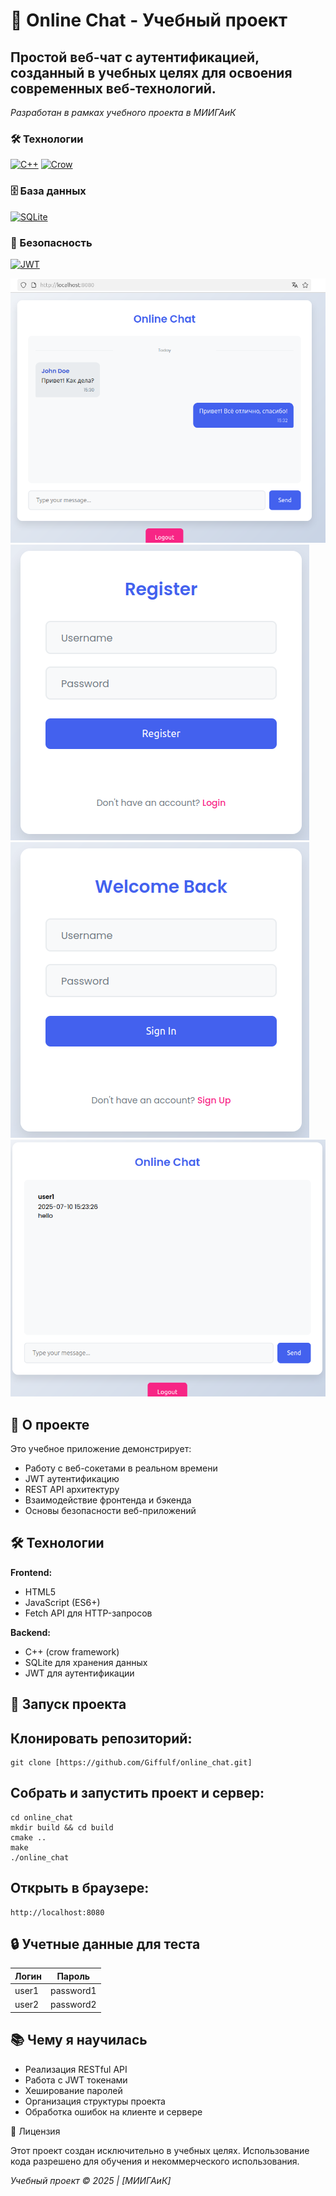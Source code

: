 # 🚀 Online Chat - Учебный проект

## Простой веб-чат с аутентификацией, созданный в учебных целях для освоения современных веб-технологий.

*Разработан в рамках учебного проекта в МИИГАиК*

### 🛠 Технологии
[![C++](https://img.shields.io/badge/C++-17+-00599C?logo=c%2B%2B)](https://isocpp.org/) 
[![Crow](https://img.shields.io/badge/Crow-Framework-9cf?logo=crow)](https://crowcpp.org)

### 🗄 База данных
[![SQLite](https://img.shields.io/badge/SQLite-3-lightgrey?logo=sqlite)](https://sqlite.org)

### 🔐 Безопасность
[![JWT](https://img.shields.io/badge/JWT-Auth-black?logo=jsonwebtokens)](https://jwt.io)


![Главная страница](screenshots/online_chat.png)
![Регистрация](screenshots/register.png)
![Авторизация](screenshots/login.png)
![Сообщение](screenshots/hello.png)

## 📌 О проекте

Это учебное приложение демонстрирует:

- Работу с веб-сокетами в реальном времени
- JWT аутентификацию
- REST API архитектуру
- Взаимодействие фронтенда и бэкенда
- Основы безопасности веб-приложений

## 🛠 Технологии

**Frontend:**
- HTML5
- JavaScript (ES6+)
- Fetch API для HTTP-запросов

**Backend:**
- C++ (crow framework)
- SQLite для хранения данных
- JWT для аутентификации

## 🚀 Запуск проекта

## Клонировать репозиторий:
```
git clone [https://github.com/Giffulf/online_chat.git]
```
## Собрать и запустить проект и сервер:
```
cd online_chat
mkdir build && cd build
cmake ..
make
./online_chat
```
## Открыть в браузере:
```
http://localhost:8080
```
## 🔒 Учетные данные для теста

| Логин       | Пароль               |
|-------------|----------------------|
| user1       | password1            |
| user2       | password2            |

## 📚 Чему я научилась
- Реализация RESTful API
- Работа с JWT токенами
- Хеширование паролей
- Организация структуры проекта
- Обработка ошибок на клиенте и сервере

📝 Лицензия

Этот проект создан исключительно в учебных целях. Использование кода разрешено для обучения и некоммерческого использования.

*Учебный проект © 2025 | [МИИГАиК]*